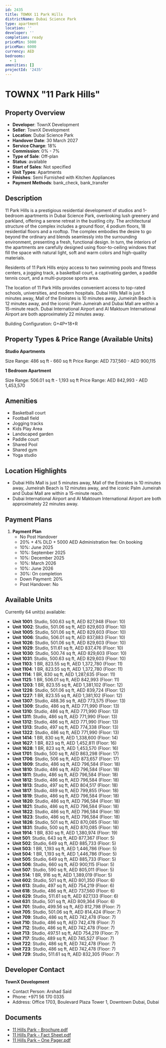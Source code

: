 ```yaml
---
id: 2435
title: TOWNX 11 Park Hills
districtName: Dubai Science Park
type: apartment
location: ''
developer: ''
completion: ready
priceMin: 5000
priceMax: 6000
currency: AED
bedrooms:
  - 1
amenities: []
projectId: '2435'
---
```


# TOWNX "11 Park Hills"

## Property Overview
- **Developer**: TownX Development
- **Seller**: TownX Development
- **Location**: Dubai Science Park
- **Handover Date**: 30 March 2027
- **Service Charge**: 18%
- **Commission**: 0% - 7%
- **Type of Sale**: Off-plan
- **Status**: available
- **Start of Sales**: Not specified
- **Unit Types**: Apartments
- **Finishes**: Semi Furnished with Kitchen Appliances
- **Payment Methods**: bank_check, bank_transfer

## Description
11 Park Hills is a prestigious residential development of studios and 1-bedroom apartments in Dubai Science Park, overlooking lush greenery and parkland, offering a serene retreat in the bustling city. The architectural structure of the complex includes a ground floor, 4 podium floors, 18 residential floors and a rooftop. The complex embodies the desire to go beyond the ordinary and blends seamlessly into the surrounding environment, presenting a fresh, functional design. In turn, the interiors of the apartments are carefully designed using floor-to-ceiling windows that fill the space with natural light, soft and warm colors and high-quality materials.

Residents of 11 Park Hills enjoy access to two swimming pools and fitness centers, a jogging track, a basketball court, a captivating garden, a paddle tennis court, and a multi-purpose sports area.

The location of 11 Park Hills provides convenient access to top-rated schools, universities, and modern hospitals. Dubai Hills Mall is just 5 minutes away, Mall of the Emirates is 10 minutes away, Jumeirah Beach is 12 minutes away, and the iconic Palm Jumeirah and Dubai Mall are within a 15-minute reach. Dubai International Airport and Al Maktoum International Airport are both approximately 22 minutes away.

Building Configuration: G+4P+18+R

## Property Types & Price Range (Available Units)
**Studio Apartments**

Size Range: 486 sq ft - 660 sq ft
Price Range: AED 737,560 - AED 900,115

**1 Bedroom Apartment**

Size Range: 506.01 sq ft - 1,193 sq ft
Price Range: AED 842,993 - AED 1,453,570

## Amenities
- Basketball court
- Football field
- Jogging tracks
- Kids Play Area
- Landscaped garden
- Paddle court
- Shared Pool
- Shared gym
- Yoga studio

## Location Highlights
- Dubai Hills Mall is just 5 minutes away, Mall of the Emirates is 10 minutes away, Jumeirah Beach is 12 minutes away, and the iconic Palm Jumeirah and Dubai Mall are within a 15-minute reach.
- Dubai International Airport and Al Maktoum International Airport are both approximately 22 minutes away.

## Payment Plans
1. **Payment Plan**
   - No Post Handover
   - 20% + 4% DLD + 5000 AED Administration fee: On booking
   - 10%: June 2025
   - 10%: September 2025
   - 10%: December 2025
   - 10%: March 2026
   - 10%: June 2026
   - 30%: On completion
   - Down Payment: 20%
   - Post Handover: No

## Available Units
Currently 64 unit(s) available:
- **Unit 1001**: Studio, 500.63 sq ft, AED 827,948 (Floor: 10)
- **Unit 1002**: Studio, 501.06 sq ft, AED 829,603 (Floor: 10)
- **Unit 1005**: Studio, 501.06 sq ft, AED 829,603 (Floor: 10)
- **Unit 1006**: Studio, 506.01 sq ft, AED 837,883 (Floor: 10)
- **Unit 1026**: Studio, 501.06 sq ft, AED 829,603 (Floor: 10)
- **Unit 1029**: Studio, 511.61 sq ft, AED 837,476 (Floor: 10)
- **Unit 1030**: Studio, 500.74 sq ft, AED 829,603 (Floor: 10)
- **Unit 1031**: Studio, 500.63 sq ft, AED 829,603 (Floor: 10)
- **Unit 1103**: 1 BR, 823.55 sq ft, AED 1,372,780 (Floor: 11)
- **Unit 1104**: 1 BR, 823.55 sq ft, AED 1,372,780 (Floor: 11)
- **Unit 1114**: 1 BR, 830 sq ft, AED 1,287,635 (Floor: 11)
- **Unit 1125**: 1 BR, 506.01 sq ft, AED 842,993 (Floor: 11)
- **Unit 1203**: 1 BR, 823.55 sq ft, AED 1,381,102 (Floor: 12)
- **Unit 1226**: Studio, 501.06 sq ft, AED 839,724 (Floor: 12)
- **Unit 1227**: 1 BR, 823.55 sq ft, AED 1,381,102 (Floor: 12)
- **Unit 1307**: Studio, 488.36 sq ft, AED 773,575 (Floor: 13)
- **Unit 1309**: Studio, 486 sq ft, AED 771,990 (Floor: 13)
- **Unit 1310**: Studio, 486 sq ft, AED 771,990 (Floor: 13)
- **Unit 1311**: Studio, 486 sq ft, AED 771,990 (Floor: 13)
- **Unit 1312**: Studio, 486 sq ft, AED 771,990 (Floor: 13)
- **Unit 1313**: Studio, 497 sq ft, AED 774,338 (Floor: 13)
- **Unit 1322**: Studio, 486 sq ft, AED 771,990 (Floor: 13)
- **Unit 1414**: 1 BR, 830 sq ft, AED 1,338,600 (Floor: 14)
- **Unit 1627**: 1 BR, 823 sq ft, AED 1,452,811 (Floor: 16)
- **Unit 1628**: 1 BR, 823 sq ft, AED 1,453,570 (Floor: 16)
- **Unit 1701**: Studio, 500 sq ft, AED 863,298 (Floor: 17)
- **Unit 1706**: Studio, 506 sq ft, AED 873,657 (Floor: 17)
- **Unit 1809**: Studio, 486 sq ft, AED 796,584 (Floor: 18)
- **Unit 1810**: Studio, 486 sq ft, AED 796,584 (Floor: 18)
- **Unit 1811**: Studio, 486 sq ft, AED 796,584 (Floor: 18)
- **Unit 1812**: Studio, 486 sq ft, AED 796,584 (Floor: 18)
- **Unit 1813**: Studio, 497 sq ft, AED 804,517 (Floor: 18)
- **Unit 1817**: Studio, 489 sq ft, AED 799,855 (Floor: 18)
- **Unit 1819**: Studio, 486 sq ft, AED 796,584 (Floor: 18)
- **Unit 1820**: Studio, 486 sq ft, AED 796,584 (Floor: 18)
- **Unit 1821**: Studio, 486 sq ft, AED 796,584 (Floor: 18)
- **Unit 1822**: Studio, 486 sq ft, AED 796,584 (Floor: 18)
- **Unit 1823**: Studio, 486 sq ft, AED 796,584 (Floor: 18)
- **Unit 1826**: Studio, 501 sq ft, AED 870,085 (Floor: 18)
- **Unit 1831**: Studio, 500 sq ft, AED 870,085 (Floor: 18)
- **Unit 1914**: 1 BR, 830 sq ft, AED 1,380,974 (Floor: 19)
- **Unit 501**: Studio, 643 sq ft, AED 877,367 (Floor: 5)
- **Unit 502**: Studio, 649 sq ft, AED 885,733 (Floor: 5)
- **Unit 503**: 1 BR, 1,193 sq ft, AED 1,446,786 (Floor: 5)
- **Unit 504**: 1 BR, 1,193 sq ft, AED 1,446,786 (Floor: 5)
- **Unit 505**: Studio, 649 sq ft, AED 885,733 (Floor: 5)
- **Unit 506**: Studio, 660 sq ft, AED 900,115 (Floor: 5)
- **Unit 507**: Studio, 590 sq ft, AED 805,011 (Floor: 5)
- **Unit 514**: 1 BR, 916 sq ft, AED 1,389,019 (Floor: 5)
- **Unit 602**: Studio, 501 sq ft, AED 801,350 (Floor: 6)
- **Unit 613**: Studio, 497 sq ft, AED 754,219 (Floor: 6)
- **Unit 618**: Studio, 486 sq ft, AED 737,560 (Floor: 6)
- **Unit 629**: Studio, 511.61 sq ft, AED 827,133 (Floor: 6)
- **Unit 631**: Studio, 501 sq ft, AED 809,364 (Floor: 6)
- **Unit 701**: Studio, 499.56 sq ft, AED 812,798 (Floor: 7)
- **Unit 705**: Studio, 501.06 sq ft, AED 814,424 (Floor: 7)
- **Unit 709**: Studio, 486 sq ft, AED 742,478 (Floor: 7)
- **Unit 710**: Studio, 486 sq ft, AED 742,478 (Floor: 7)
- **Unit 712**: Studio, 486 sq ft, AED 742,478 (Floor: 7)
- **Unit 713**: Studio, 497.51 sq ft, AED 754,219 (Floor: 7)
- **Unit 717**: Studio, 489 sq ft, AED 745,527 (Floor: 7)
- **Unit 722**: Studio, 486 sq ft, AED 742,478 (Floor: 7)
- **Unit 723**: Studio, 486 sq ft, AED 742,478 (Floor: 7)
- **Unit 729**: Studio, 511.61 sq ft, AED 832,305 (Floor: 7)

## Developer Contact
**TownX Development**
- Contact Person: Arshad Said
- Phone: +971 56 170 0335
- Address: Office 1703, Boulevard Plaza Tower 1, Downtown Dubai, Dubai

## Documents
- [11 Hills Park - Brochure.pdf](https://cdn.geniemap.net/2024/11/18/GXnlkBDs1KCVrYv5e5Wn3oHeru3ey2TtzQAQJnGH.pdf)
- [11 Hills Park - Fact Sheet.pdf](https://cdn.geniemap.net/2024/11/18/Tnldy9mrXnAHzJs3V8D2R8qrr3iBWN3nBKOout93.pdf)
- [11 Hills Park – One Pager.pdf](https://cdn.geniemap.net/2024/11/18/1FoUy5jBMmb5bsGeh2pAFgbJ6ZOg7dqeXBWoXsFP.pdf)
